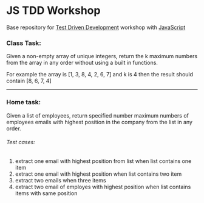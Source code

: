 JS TDD Workshop
===============

Base repository for [Test Driven Development](https://en.wikipedia.org/wiki/Test-driven_development) workshop with [JavaScript](https://www.javascript.com/)

### Class   Task:
Given a non-empty array of unique integers, return the k maximum numbers from the array in any order without using a built in functions.

For example the array is [1, 3, 8, 4, 2, 6, 7] and k is 4 then the result should contain [8, 6, 7, 4] 

---
### Home task:
Given a list of employees, return specified number maximum numbers of employees emails with highest position in the company from the list in any order.

###### Test cases:
 1. extract one email with highest position from list when list contains one item
 2. extract one email with highest position when list contains two item
 3. extract two emails when three items
 4. extract two email of employes with highest position when list contains items with same position
